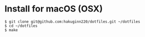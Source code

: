 # Install for macOS (OSX)

```shell
$ git clone git@github.com:hakuginn220/dotfiles.git ~/dotfiles
$ cd ~/dotfiles
$ make
```

